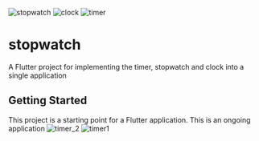 ![stopwatch](https://user-images.githubusercontent.com/21031360/187727859-e4315dfc-ddab-4e8a-9cf4-e45e20d20e2a.png)
![clock](https://user-images.githubusercontent.com/21031360/187727866-e211bb2a-d605-42af-bb5f-c441982c8339.png)
![timer](https://user-images.githubusercontent.com/21031360/187727868-3a004844-6fc2-4798-833b-42c73c5fc4f6.png)
# stopwatch
A Flutter project for implementing the timer, stopwatch and clock into a single application

## Getting Started

This project is a starting point for a Flutter application.
This is an ongoing application 
![timer_2](https://user-images.githubusercontent.com/21031360/187488794-3a142b74-95e0-4609-8a69-5f6f5c870261.png)
![timer1](https://user-images.githubusercontent.com/21031360/187488803-2a52b460-e2e2-4ce3-9f5b-eed9b9b9678b.png)


